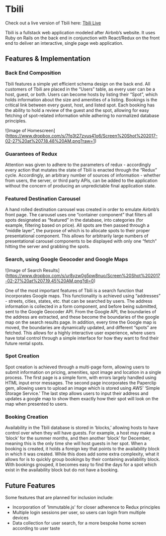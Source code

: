 # Tbili

Check out a live version of Tbili here:
[Tbili Live][tbili]

[tbili]: http://www.tbili.co/#/

 Tbili is a fullstack web application modeled after Airbnb’s website.
 It uses Ruby on Rails on the back end in conjunction with React/Redux
 on the front end to deliver an interactive,
 single page web application.

## Features & Implementation

### Back End Composition

Tbili features a simple yet efficient schema design on the back end.
All customers of Tbili are placed in the “Users” table, as every user can be a host,
guest, or both.  Users can become hosts by listing their “Spot”, which holds
information about the size and amenities of a listing.  Bookings is the critical
link between every guest, host, and listed spot.  Each booking has the ability to
hold a review of the guest and the spot, allowing for easy fetching of spot-related
information while adhering to normalized database principles.

![Image of Homescreen]
(https://www.dropbox.com/s/7fq3t27zyus41o6/Screen%20Shot%202017-02-27%20at%207.18.48%20AM.png?raw=1)

### Guarantees of Redux

Attention was given to adhere to the parameters of redux - accordingly every
action that mutates the state of Tbili is enacted through the “Redux” cycle.
 Accordingly, an arbitrary number of sources of information - whether from
 users, the server, or third party APIs, can be added to the application
 without the concern of producing an unpredictable final application state.


### Featured Destination Carousel

A hand rolled destination carousel was created in order to emulate Airbnb’s
 front page.  The carousel uses one “container component” that filters all
 spots designated as “featured” in the database, into categories (for example,
 filtering based on price).  All spots are then passed through a “middle layer”,
 the purpose of which is to allocate spots to their proper presentational
 component.  This allows for arbitrarily large numbers of presentational
 carousel components to be displayed with only one “fetch” hitting the server and
 grabbing the spots.

### Search, using Google Geocoder and Google Maps

![Image of Search Results]
(https://www.dropbox.com/s/ur8yzw0g5pw8nuo/Screen%20Shot%202017-02-27%20at%207.19.45%20AM.png?dl=0)

One of the most important features of Tbili is a search function that incorporates
 Google maps.  This functionality is achieved using “addresses” - streets, cities,
 states, etc. that can be searched by users.  The address information is
 collected in a form component, and before being submitted, sent to the Google
 Geocoder API.  From the Google API, the boundaries of the address are extracted,
 and these become the boundaries of the google map on the search results page.
 In addition, every time the Google map is moved, the boundaries are dynamically updated,
 and different “spots” are fetched.  This allows for a highly interactive user experience,
 where users have total control through a simple interface for how they want
 to find their future rental spots.

### Spot Creation

Spot creation is achieved through a multi-page form, allowing users to
 submit information on pricing, amenities, spot image and location in a
 single process.  The first page is a simple form, with errors largely
 handled using HTML input error messages.  The second page incorporates
 the Paperclip gem, allowing users to upload an image which is stored using
 AWS’ ‘Simple Storage Service.’  The last step allows users to input their
 address and updates a google map to show them exactly how their spot will
 look on the map when presented to users.

### Booking Creation

Availability in the Tbili database is stored in ‘blocks,’ allowing hosts
 to have control over when they will have guests.  For example, a host may
 make a ‘block’ for the summer months, and then another ‘block’ for
 December, meaning this is the only time she will host guests in her spot.
 When a booking is created, it holds a foreign key that points to the
 availability block in which it was created.  While this does add some
 extra complexity, what it allows for is to quickly group bookings by their
 containing availability block.  With bookings grouped, it becomes easy
 to find the days for a spot which exist in the availability block but
 do not have a booking.

## Future Features

Some features that are planned for inclusion include:

 * Incorporation of 'Immutable.js' for closer adherence to Redux principles
 * Multiple login sessions per user, so users can login from multiple devices
 * Data collection for user search, for a more bespoke home screen according to user taste

